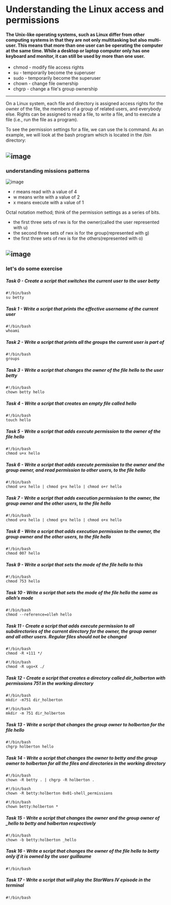 # Understanding the Linux access and permissions

#### The Unix-like operating systems, such as Linux differ from other computing systems in that they are not only multitasking but also multi-user. This means that more than one user can be operating the computer at the same time. While a desktop or laptop computer only has one keyboard and monitor, it can still be used by more than one user.
  - chmod - modify file access rights
  - su - temporarily become the superuser
  - sudo - temporarily become the superuser
  - chown - change file ownership
  - chgrp - change a file's group ownership
---
On a Linux system, each file and directory is assigned access rights for the owner of the file, the members of a group of related users, and everybody else. Rights can be assigned to read a file, to write a file, and to execute a file (i.e., run the file as a program).

To see the permission settings for a file, we can use the ls command. As an example, we will look at the bash program which is located in the /bin directory:

![image](https://user-images.githubusercontent.com/52496180/121659869-324bfd00-ca4f-11eb-91af-539b8e8fad11.png)
---
### understanding missions patterns

![image](https://user-images.githubusercontent.com/52496180/121660694-f6fdfe00-ca4f-11eb-9515-c97d7ac8caa0.png)

  - r means read with a value of 4
  - w means write with a value of 2
  - x means execute with a value of 1

Octal notation method; think of the permission settings as a series of bits.

  - the first three sets of rwx is for the owner(called the user represented with u)
  - the second three sets of rwx is for the group(represented with g)
  - the first three sets of rwx is for the others(represented with o)

![image](https://user-images.githubusercontent.com/52496180/121661574-ce2a3880-ca50-11eb-856e-d80b8b0e8409.png)
---
### let's do some exercise

##### Task 0 - Create a script that switches the current user to the user betty
```
#!/bin/bash
su betty
```
##### Task 1 - Write a script that prints the effective username of the current user

```
#!/bin/bash
whoami
```
##### Task 2 - Write a script that prints all the groups the current user is part of

```
#!/bin/bash
groups
```
##### Task 3 - Write a script that changes the owner of the file hello to the user betty

```
#!/bin/bash
chown betty hello
```
##### Task 4 - Write a script that creates an empty file called hello

```
#!/bin/bash
touch hello
```
##### Task 5 - Write a script that adds execute permission to the owner of the file hello

```
#!/bin/bash
chmod u+x hello
```
##### Task 6 - Write a script that adds execute permission to the owner and the group owner, and read permission to other users, to the file hello

```
#!/bin/bash
chmod u+x hello | chmod g+x hello | chmod o+r hello
```
##### Task 7 - Write a script that adds execution permission to the owner, the group owner and the other users, to the file hello

```
#!/bin/bash
chmod u+x hello | chmod g+x hello | chmod o+x hello
```
##### Task 8 - Write a script that adds execution permission to the owner, the group owner and the other users, to the file hello

```
#!/bin/bash
chmod 007 hello
```
##### Task 9 - Write a script that sets the mode of the file hello to this
```
#!/bin/bash
chmod 753 hello
```
##### Task 10 - Write a script that sets the mode of the file hello the same as olleh’s mode
```
#!/bin/bash
chmod --reference=olleh hello
```
##### Task 11 - Create a script that adds execute permission to all subdirectories of the current directory for the owner, the group owner and all other users. Regular files should not be changed
```
#!/bin/bash
chmod -R +111 */

#!/bin/bash
chmod -R ugo+X ./
```
##### Task 12 - Create a script that creates a directory called dir_holberton with permissions 751 in the working directory
```
#!/bin/bash
mkdir -m751 dir_holberton

#!/bin/bash
mkdir -m 751 dir_holberton
```
##### Task 13 - Write a script that changes the group owner to holberton for the file hello
```
#!/bin/bash
chgrp holberton hello
```
##### Task 14 - Write a script that changes the owner to betty and the group owner to holberton for all the files and directories in the working directory
```
#!/bin/bash
chown -R betty . | chgrp -R holberton .

#!/bin/bash
chown -R betty:holberton 0x01-shell_permissions

#!/bin/bash
chown betty:holberton *
```
##### Task 15 - Write a script that changes the owner and the group owner of _hello to betty and holberton respectively
```
#!/bin/bash
chown -b betty:holberton _hello
```
##### Task 16 - Write a script that changes the owner of the file hello to betty only if it is owned by the user guillaume
```
#!/bin/bash

```
##### Task 17 - Write a script that will play the StarWars IV episode in the terminal
```
#!/bin/bash

```
